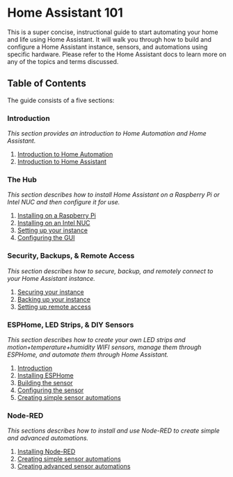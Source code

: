 # Home Assistant 101

This is a super concise, instructional guide to start automating your home and life using 
Home Assistant.  It will walk you through how to build and configure a Home Assistant instance, sensors, and automations using specific hardware.  Please refer to the Home Assistant docs to learn more on any of the topics and terms discussed.

## Table of Contents

The guide consists of a five sections:

### Introduction
*This section provides an introduction to Home Automation and Home Assistant.*

1. [Introduction to Home Automation](introduction/home-automation.md)
2. [Introduction to Home Assistant](introduction/home-assistant.md)

### The Hub
*This section describes how to install Home Assistant on a Raspberry Pi or Intel NUC and then configure it for use.*

1. [Installing on a Raspberry Pi](the-hub/install-pi.md)
1. [Installing on an Intel NUC](the-hub/install-nuc.md)
1. [Setting up your instance](the-hub/setup.md)
1. [Configuring the GUI](the-hub/gui.md)

### Security, Backups, & Remote Access
*This section describes how to secure, backup, and remotely connect to your Home Assistant instance.*

1. [Securing your instance](security-backups-ra/security.md) 
1. [Backing up your instance](security-backups-ra/backups.md)
1. [Setting up remote access](security-backups-ra/remote-access.md)

### ESPHome, LED Strips, & DIY Sensors
*This section describes how to create your own LED strips and motion+temperature+humidity WIFI sensors, manage them through ESPHome, and automate them through Home Assistant.*

1. [Introduction](esphome-led-sensors/introduction.md)
2. [Installing ESPHome](esphome-led-sensors/esphome.md)
3. [Building the sensor](esphome-led-sensors/sensor-build.md)
4. [Configuring the sensor](esphome-led-sensors/sensor-configure.md)
5. [Creating simple sensor automations](esphome-led-sensors/sensor-automate.md)

### Node-RED
*This sections describes how to install and use Node-RED to create simple and advanced automations.*

1. [Installing Node-RED](node-red/install.md)
1. [Creating simple sensor automations](node-red/simple.md)
1. [Creating advanced sensor automations](node-red/advanced.md)